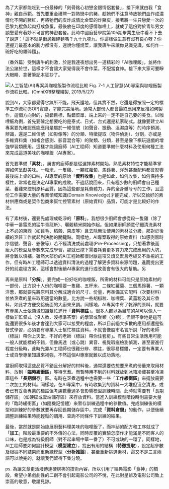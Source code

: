 為了大家都能吃到一份最棒的「刻骨銘心初戀金銀情侶套餐」，接下來就由我「食神」親自示範。首先要重金禮聘一對熱戀中的豬，趁牠們不注意時放牠們血作成濃情化不開的豬紅，再將牠們的皮炸成情比金堅的炸豬皮，接著將一生只戀愛一次的巴黎九棍魚起肉打成魚蛋，最後放在印度的感情咖哩上，就成了這份對於青年男女談戀愛有著妙不可言的神密套餐。此時中國廚藝學院第105期畢業生唐牛看不下去了說道：「這不就是街邊雜碎麵嗎？九十九塊九，你這樣做生意有沒有良心呀？你連握刀最基本的腕力都沒有，還說你懂燒菜，讓我唐牛來讓你見識見識，如何作一碗好吃的雜碎麵」。

（番外篇）受到唐牛的刺激，於是我連夜想出另一道精彩的「AI咖哩飯」，並將作法公諸於世，這樣才不會讓大家覺得我不會作菜，不配當食神。接下來大家可要睜大眼睛、拿著筆記本狂抄了。

![人工智慧(AI)專案與咖哩飯製作流程比較](https://1.bp.blogspot.com/-69j8btV5XjA/YUkoR0V_9FI/AAAAAAAAEvU/CHZD8U1kfhIP5htDUUXoKBhFikNSpPumwCLcBGAsYHQ/s1658/iThome_Day_07_Fig_01.jpg)
Fig. 7-1 人工智慧(AI)專案與咖哩飯製作流程比較。(OmniXRI整理繪製, 2019/5/27)

說到AI，大家都覺得它無所不能，飛天遁地，但其實不然，它還是得按照一定的標準工作流程(SOP)實施，才能完美落地。通常大部份人都會最終應用來反推如何製作，這個方向對的，搞錯目標，點錯菜單，端上來的一定不是自己要的美食。以咖哩飯為例，首先要確定想要吃的是泰式、日式、台式還是私家祕式。就像要建立AI專案要先確認應能應用是屬於一維信號（如聲音、振動、溫濕度等）的時序預測、辨識，還是二維信號（如影像等）的分類、特徵提取（物件偵測）、分割，亦或是多維資料集（如複合感測、影音混合等）的聚類、分類，甚至是像下棋玩遊戲的增強學習類應用。這樣才能讓廚師（AI工程師）知道要準備什麼材料及使用何種工法來完成這道美味的咖哩飯（AI專案）。

首先要準備「**素材**」，厲害的廚師都是從選擇素材開始，熟悉素材特性才能精準掌握如何呈獻美味。一粒米、一隻雞、一顆紅蘿蔔、馬鈴薯、洋葱甚至配料都會影響最後端上桌的口味，AI專案的原始「**資料收集**」也是如此，如何收集，如何保持多樣性，常常也是決定AI專案的成敗。不過話說回來，只有極少數的廚師會自己種菜、養雞來控制原料品質，因為這些都是耗費體力，弄的全身髒兮兮的工作，且這份工作需要大量的專業領域知識(Domain Knowledge)才能完成，所以交給好的素材供應商或是契作包商來幫忙控管素材（原始資料）品質，可能才是比較好的作法。

有了素材後，還要先處理成乾淨的「**原料**」，我想很少廚師會想從殺一隻雞（除了中華一番雷恩的猛牛青龍斬）、曬穀精米開始作起。但如果廚師願意仔細清洗素材上不必的東西（如雞毛、稻殻、果皮等）且去除無法使用的素材並分級，那對於後續的烹飪工作就起到決勝的關鍵點。同樣地，AI專案取得的原始資料（如感測器時序信號、聲音、影像等）若不經清洗或前處理(Pre-Processing)，只想著靠後面龐大的模型及參數來完成學習，那就已挖下需要耗費更多算力來完成應用的大坑，將會難以填補。雖然大部份的AI工程師都很討厭這項又煩又累且老板又不重視的工作，但有時AI工程師可以透過資料清洗的過程了解更多資料來源問題，進而提出更好的前處理方案，這樣會對後續AI專案的進行或改善會有很大的幫助。另

再來是原料「**分解**」，要完成一份好吃的咖哩飯，所需的材料可能只是原始素材的一部份，比方說十人份的咖哩要一隻雞、五杯米、二條紅蘿蔔、三個馬鈴薯、一顆洋葱，那就要先將原料其分解成適合的尺寸、份量，再準備其它配料（次要材料）並依烹煮的量來取用適當的數量，比方說一些胡椒粒、咖哩葉、黃薑粉及其它香料，如此才方便交給後面的大廚來烹調。同樣地，AI專案中有了乾淨的原料，就要有專業人士依領域知識幫忙進行「**資料標註**」。很多人都以為目前的AI可以像人一樣做非監督式（沒人教、沒標準答案）的學習或聚類（分類），但很不幸地是這可能還要很多年後才會達到大家可以接受的程度，所以目前絕大多數的應用都還是監督式學習，必須要有專業人士幫忙標註資料，不就會像股市名言所說「好的老師（標註）帶你上天堂，不好的老師（標註）帶你住套房」。有些日常生活應用可能一般人就能標的不錯，但像馬達（或心跳）異音、視覺瑕疵檢測偵測，甚至要進行程度分級時，此時光靠AI工程師也很難分辨、標註，很容易標錯，一定要有專業人士或自學專業知識來補強，不然這個AI專案就難以成功落地。

當廚師取得這些品質不錯且分解好的材料後，通常還要依想要烹煮的份量來取用材料，放到「**臨時緩衝區**」等待烹煮。而暫時用不到的材料就放到冰箱冷藏甚至冷凍庫這些「**長期儲存**」區。有時在烹煮過程中也需要一些「**工作緩衝區**」來擺放需要二次加工的材料。同樣地，在AI專案中，有時收集到的資料一大堆但沒空清洗，或者已有妥善專業的標註但考慮數量過多會影響模型訓練時間，此時就需要有「長期儲存區」（如硬碟或雲端儲存區）來存放資料。當進入訓練模型階段時則需要大量的「臨時緩衝區」（如隨機記憶體）來暫存訓練過程中的參數值。完成訓練後的模型和訓練好的參數就要再存回長期儲存區中，完成「**資料倉儲**」的動作，以便後續調整訓練結果時能輕鬆的調用、查詢不同條件下訓練的結果。

最後，當然就是開始施展廚藝料理美味的咖哩飯了，而神祕的配方和工序就成了「**加工**」階段最重要的不外傳的心法，同時反覆的實驗怎麼作才能滿足不同客人的口味，也是成為特級廚師（對不起串場中華一番了）不可或缺的一環了。同樣地，AI工程師要如何設計模型（**模型建立**），找出有用的結構（**特徵提取**），設定超參數及根據不同結果而重新練模型（**分析推論**），甚至重新挑選素材，這又不是三言兩語可以說完的，就讓我們留待下集分曉。

ps. 為讓文章更活潑傳達硬梆梆的技術內容，所以引用了經典電影「食神」的橋段，希望小弟戲劇性的二創不會引起電影公司的不悅，在此對星爺及電影公司致上崇高的敬意，敬請見諒。
